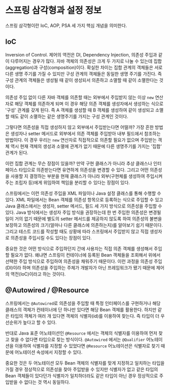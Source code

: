 # 스프링 삼각형과 설정 정보
스프링 삼각형이란 IoC, AOP, PSA 세 가지 핵심 개념을 의미한다.

## IoC
Inversion of Control. 제어의 역전은 DI, Dependency Injection, 의존성 주입과 같이 다루어지는 경우가 많다.
자바 객체의 의존성은 크게 두 가지로 나눌 수 있는데 집합(aggregation)과 구성(composition)이다. 확실한 차이는 집합 관계의 객체들은 서로 다른 생명 주기를 가질 수 있지만
구성 관계의 객체들은 동일한 생명 주기를 가진다. 즉 구성 관계의 객체들은 생성될 때 같이 생성되서 의존하고 소멸할 때 같이 소멸한다는 것이다.

의존성 주입 없이 다른 자바 객체를 의존할 때는 외부에서 주입받지 않는 이상 `new` 연산자로 해당 객체를 의존하게 되며 이 경우 해당 의존 객체를 생성자에서 생성하는 식으로
'구성' 관계를 갖게 된다. 즉 A 객체를 생성할 때 B 객체를 생성하여 같이 생성되고 소멸할 때도 같이 소멸하는 같은 생명주기를 가지는 구성 관계인 것이다.

그렇다면 의존성을 직접 생성하지 않고 외부에서 주입받는다면 어떨까? 가장 흔한 방법은 생성자나 setter 메서드로 외부에서 의존 객체를 주입받아 내부 필드에서 참조하는 방법이다.
이 경우 우리는 `new` 연산자로 직접적으로 의존할 필요가 없으며 주입받는 객체 역시 현재 객체의 생성과 소멸에 관계가 없기 때문에 다른 생명주기를 가지는 '집합' 관계가 된다.

이런 집합 관계는 무슨 장점이 있을까? 만약 구현 클래스가 아니라 추상 클래스나 인터페이스 타입으로 의존받는다면 유연하게 의존성을 변경할 수 있다.
그리고 어떤 의존성을 사용할 지 결정하는 부분을 현재 클래스가 아니라 외부(구현체를 생성하여 주입시켜주는 조립자 등)에게 위임하여 책임을 분리할 수 있다는 장점이 있다.

스프링에서는 이런 의존성 주입을 XML 파일이나 Java 설정 클래스를 통해 수행할 수 있다. XML 파일에서는 Bean 객체를 의존성 항목으로 등록하는 식으로 주입할 수 있고
Java 클래스에서는 생성자, setter 메서드, 필드 세 가지 방식으로 의존성을 주입할 수 있다. Java 방식에서는 생성자 주입 방식을 권장하는데 한 번 주입한 의존성은 변경될 일이 거의 없기 때문에
별도의 setter 메서드를 제공하지 않도록 하여 의존성의 불변을 보장하고 의존성의 크기(얼마나 다른 클래스에 의존하는지)를 알아보기 쉽기 때문이다. 그리고 테스트 코드를 작성할 때도
상황에 따라 스프링에서 주입받지 않고 직접 생성자로 의존성을 주입시킬 수도 있다는 장점이 있다.

중요한 것은 어떤 방식으로 주입하던지 간에 사용자는 직접 의존 객체를 생성해서 주입할 필요가 없다. 왜냐면 스프링이 컨테이너에 등록된 Bean 객체들을 조회해서 
위에서 선택한 주입 방식으로 주입하여 의존성을 채워주기 때문이다. 이런 과정을 의존성 주입(DI)이라 하며 의존성을 주입하는 주체가 개발자가 아닌 프레임워크가 됐기 때문에 
제어의 역전(IoC)이라고 하는 것이다.

## @Autowired / @Resource
스프링에서는 `@Autowired`로 의존성을 주입할 때 특정 인터페이스를 구현하거나 해당 클래스의 객체가 컨테이너에 단 하나만 있다면 해당 Bean 객체를 활용한다.
하지만 같은 타입의 객체가 여러 개 있다면 객체의 식별자(id)를 이용하여 찾는다. 즉 타입이 더 우선순위가 높다고 할 수 있다.

반대로 Java 표준 어노테이션인 `@Resource` 에서는 객체의 식별자를 이용하여 먼저 찾고 찾을 수 없다면 타입으로 찾는 방식이다. `@Autowired` 에서는 `@Qualifier` 어노테이션을
이용하여 식별자를 지정할 수 있었다면 `@Resource` 어노테이션은 식별자로 찾기 때문에 어노테이션 속성에서 지정할 수 있다.

중요한 것은 두 어노테이션 모두 Bean 객체의 식별자를 맞게 지정하고 일치하는 타입을 가질 경우 정상적으로 의존성을 찾아 주입받을 수 있지만
식별자가 없고 같은 타입의 Bean 객체들이 있다던가 식별자가 일치하더라도 같은 타입이 아닌 경우 정상적으로 주입받을 수 없다는 것 역시 동일하다.

